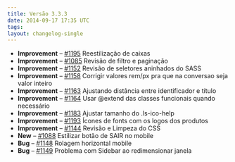 ```yaml
---
title: Versão 3.3.3
date: 2014-09-17 17:35 UTC
tags:
layout: changelog-single
---
```


<ul class="ls-no-list-style ls-no-margin-left">
  <li>
    <strong class="ls-tag-success">Improvement</strong>
    – <a href="https://github.com/locaweb/locawebstyle/issues/1195" class="commit-url">#1195</a> Reestilização de caixas
  </li>
  <li>
    <strong class="ls-tag-success">Improvement</strong>
    – <a href="https://github.com/locaweb/locawebstyle/issues/1085" class="commit-url">#1085</a> Revisão de filtro e paginação
  </li>
  <li>
    <strong class="ls-tag-success">Improvement</strong>
    – <a href="https://github.com/locaweb/locawebstyle/issues/1152" class="commit-url">#1152</a> Revisão de seletores aninhados do SASS
  </li>
  <li>
    <strong class="ls-tag-success">Improvement</strong>
    – <a href="https://github.com/locaweb/locawebstyle/issues/1158" class="commit-url">#1158</a> Corrigir valores rem/px pra que na conversao seja valor inteiro
  </li>
  <li>
    <strong class="ls-tag-success">Improvement</strong>
    – <a href="https://github.com/locaweb/locawebstyle/issues/1163" class="commit-url">#1163</a> Ajustando distância entre identificador e título
  </li>
  <li>
    <strong class="ls-tag-success">Improvement</strong>
    – <a href="https://github.com/locaweb/locawebstyle/issues/1164" class="commit-url">#1164</a> Usar @extend das classes funcionais quando necessário
  </li>
  <li>
    <strong class="ls-tag-success">Improvement</strong>
    – <a href="https://github.com/locaweb/locawebstyle/issues/1183" class="commit-url">#1183</a> Ajustar tamanho do .ls-ico-help
  </li>
  <li>
    <strong class="ls-tag-success">Improvement</strong>
    – <a href="https://github.com/locaweb/locawebstyle/issues/1193" class="commit-url">#1193</a> Ícones de fonts com os logos dos produtos
  </li>
  <li>
    <strong class="ls-tag-success">Improvement</strong>
    – <a href="https://github.com/locaweb/locawebstyle/issues/1144" class="commit-url">#1144</a> Revisão e Limpeza do CSS
  </li>
  <li>
    <strong class="ls-tag-success">New</strong>
    – <a href="https://github.com/locaweb/locawebstyle/issues/1088" class="commit-url">#1088</a> Estilizar botão de SAIR no mobile
  </li>
  <li>
    <strong class="ls-tag-success">Bug</strong>
    – <a href="https://github.com/locaweb/locawebstyle/issues/1148" class="commit-url">#1148</a> Rolagem horizontal mobile
  </li>
  <li>
    <strong class="ls-tag-success">Bug</strong>
    – <a href="https://github.com/locaweb/locawebstyle/issues/1149" class="commit-url">#1149</a> Problema com Sidebar ao redimensionar janela
  </li>
</ul>
